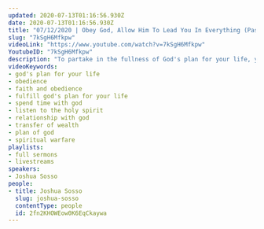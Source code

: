 ```yaml
---
updated: 2020-07-13T01:16:56.930Z
date: 2020-07-13T01:16:56.930Z
title: "07/12/2020 | Obey God, Allow Him To Lead You In Everything (Pastor Joshua Sosso)"
slug: "7kSgH6Mfkpw"
videoLink: "https://www.youtube.com/watch?v=7kSgH6Mfkpw"
YoutubeID: "7kSgH6Mfkpw"
description: "To partake in the fullness of God's plan for your life, you need to spend time with the Lord, and allow Him to lead you every step of the way, or you will miss it!  This sermon was delivered by Pastor Josh Sosso at Freedom Fellowship Church International on July 12, 2020.\n"
videoKeywords:
- god's plan for your life
- obedience
- faith and obedience
- fulfill god's plan for your life
- spend time with god
- listen to the holy spirit
- relationship with god
- transfer of wealth
- plan of god
- spiritual warfare
playlists:
- full sermons
- livestreams
speakers:
- Joshua Sosso
people:
- title: Joshua Sosso
  slug: joshua-sosso
  contentType: people
  id: 2fn2KHOWEow0K6EqCkaywa
---
```

